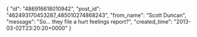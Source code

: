 {
   "id": "486916618010942",
   "post_id": "462493170453287_485010274868243",
   "from_name": "Scott Duncan",
   "message": "So... they file a hurt feelings report?",
   "created_time": "2013-03-02T23:20:20+0000"
 }
